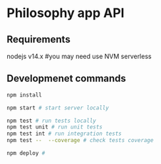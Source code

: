 # Philosophy app API

## Requirements

nodejs v14.x #you may need use NVM
serverless

## Developmenet commands

```bash
npm install

npm start # start server locally

npm test # run tests locally
npm test unit # run unit tests
npm test int # run integration tests
npm test --  --coverage # check tests coverage

npm deploy #
```
